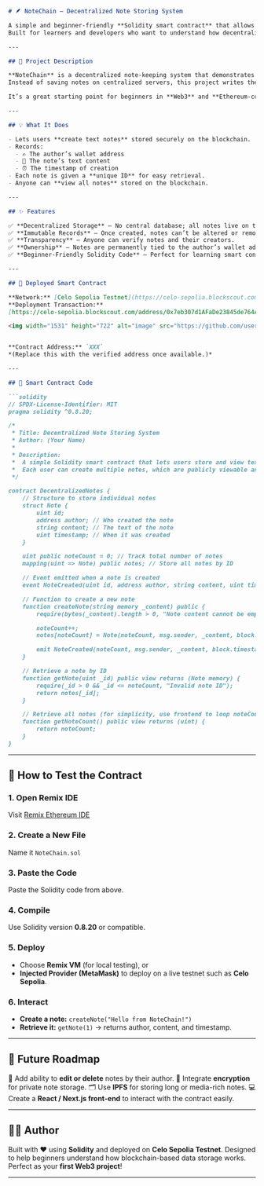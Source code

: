 ````markdown
# 🪶 NoteChain – Decentralized Note Storing System

A simple and beginner-friendly **Solidity smart contract** that allows users to create and store personal notes directly on the **blockchain**.  
Built for learners and developers who want to understand how decentralized data storage works — clean, minimal, and fully transparent.

---

## 🚀 Project Description

**NoteChain** is a decentralized note-keeping system that demonstrates how to store data permanently on-chain using Solidity.  
Instead of saving notes on centralized servers, this project writes them directly to the blockchain — ensuring they are **immutable**, **transparent**, and **publicly accessible**.

It’s a great starting point for beginners in **Web3** and **Ethereum-compatible networks** (like **Celo**, **Polygon**, or **Ethereum Testnets**).

---

## 💡 What It Does

- Lets users **create text notes** stored securely on the blockchain.  
- Records:
  - ✍️ The author’s wallet address  
  - 📝 The note’s text content  
  - ⏰ The timestamp of creation  
- Each note is given a **unique ID** for easy retrieval.  
- Anyone can **view all notes** stored on the blockchain.

---

## ✨ Features

✅ **Decentralized Storage** – No central database; all notes live on the blockchain.  
✅ **Immutable Records** – Once created, notes can’t be altered or removed.  
✅ **Transparency** – Anyone can verify notes and their creators.  
✅ **Ownership** – Notes are permanently tied to the author’s wallet address.  
✅ **Beginner-Friendly Solidity Code** – Perfect for learning smart contract basics.  

---

## 🔗 Deployed Smart Contract

**Network:** [Celo Sepolia Testnet](https://celo-sepolia.blockscout.com/)  
**Deployment Transaction:**  
[https://celo-sepolia.blockscout.com/address/0x7eb307d1AFaDe23845de764ADe6b063b3aDd26B9](https://celo-sepolia.blockscout.com/address/0x7eb307d1AFaDe23845de764ADe6b063b3aDd26B9)

<img width="1531" height="722" alt="image" src="https://github.com/user-attachments/assets/2a340797-77b2-48df-b0ad-0d3a4da1f2ec" />


**Contract Address:** `XXX`  
*(Replace this with the verified address once available.)*

---

## 🧠 Smart Contract Code

```solidity
// SPDX-License-Identifier: MIT
pragma solidity ^0.8.20;

/*
 * Title: Decentralized Note Storing System
 * Author: (Your Name)
 *
 * Description:
 *  A simple Solidity smart contract that lets users store and view text notes on-chain.
 *  Each user can create multiple notes, which are publicly viewable and permanently stored.
 */

contract DecentralizedNotes {
    // Structure to store individual notes
    struct Note {
        uint id;
        address author; // Who created the note
        string content; // The text of the note
        uint timestamp; // When it was created
    }

    uint public noteCount = 0; // Track total number of notes
    mapping(uint => Note) public notes; // Store all notes by ID

    // Event emitted when a note is created
    event NoteCreated(uint id, address author, string content, uint timestamp);

    // Function to create a new note
    function createNote(string memory _content) public {
        require(bytes(_content).length > 0, "Note content cannot be empty");

        noteCount++;
        notes[noteCount] = Note(noteCount, msg.sender, _content, block.timestamp);

        emit NoteCreated(noteCount, msg.sender, _content, block.timestamp);
    }

    // Retrieve a note by ID
    function getNote(uint _id) public view returns (Note memory) {
        require(_id > 0 && _id <= noteCount, "Invalid note ID");
        return notes[_id];
    }

    // Retrieve all notes (for simplicity, use frontend to loop noteCount)
    function getNoteCount() public view returns (uint) {
        return noteCount;
    }
}
````

---

## 🧰 How to Test the Contract

### 1. Open Remix IDE

Visit [Remix Ethereum IDE](https://remix.ethereum.org/)

### 2. Create a New File

Name it `NoteChain.sol`

### 3. Paste the Code

Paste the Solidity code from above.

### 4. Compile

Use Solidity version **0.8.20** or compatible.

### 5. Deploy

* Choose **Remix VM** (for local testing), or
* **Injected Provider (MetaMask)** to deploy on a live testnet such as **Celo Sepolia**.

### 6. Interact

* **Create a note:**
  `createNote("Hello from NoteChain!")`
* **Retrieve it:**
  `getNote(1)` → returns author, content, and timestamp.

---

## 🧭 Future Roadmap

🌱 Add ability to **edit or delete** notes by their author.
🔐 Integrate **encryption** for private note storage.
🗂️ Use **IPFS** for storing long or media-rich notes.
💻 Create a **React / Next.js front-end** to interact with the contract easily.

---

## 👨‍💻 Author

Built with ❤️ using **Solidity** and deployed on **Celo Sepolia Testnet**.
Designed to help beginners understand how blockchain-based data storage works.
Perfect as your **first Web3 project**!

---
